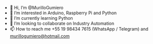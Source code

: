 - 👋 Hi, I’m @MurilloGumiero
- 👀 I’m interested in Arduino, Raspberry Pi and Python
- 🌱 I’m currently learning Python
- 💞️ I’m looking to collaborate on Industry Automation
- 📫 How to reach me +55 19 98434 7615 (WhatsApp / Telegram) and murillogumiero@hotmail.com

<!---
MurilloGumiero/MurilloGumiero is a ✨ special ✨ repository because its `README.md` (this file) appears on your GitHub profile.
You can click the Preview link to take a look at your changes.
--->
